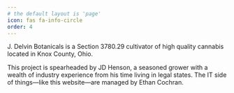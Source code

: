 ```yaml
---
# the default layout is 'page'
icon: fas fa-info-circle
order: 4
---
```


J. Delvin Botanicals is a Section 3780.29 cultivator of high quality cannabis located in Knox County, Ohio.

This project is spearheaded by JD Henson, a seasoned grower with a wealth of industry experience from his time living in legal states. The IT side of things—like this website—are managed by Ethan Cochran.